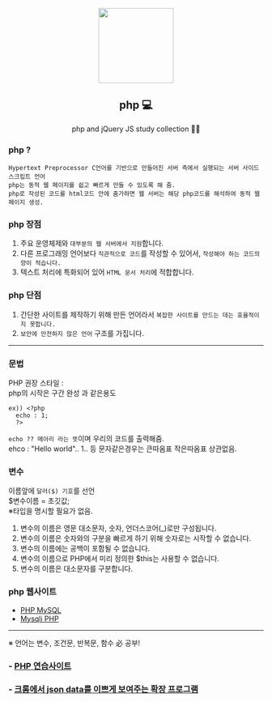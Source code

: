 <p align="center">
  <img src="https://user-images.githubusercontent.com/110442250/205641988-fcb93989-d69a-4ce5-aa3a-ec7b274202e6.png" height="148">
  <h2 align="center">php 💻</h2>
  <p align="center">php and jQuery JS study collection 👨‍💻<p>

  </p>
</p>

### php ? 

    Hypertext Preprocessor C언어를 기반으로 만들어진 서버 측에서 실행되는 서버 사이드 스크립트 언어
    php는 동적 웹 페이지를 쉽고 빠르게 만들 수 있도록 해 줌.
    php로 작성된 코드를 html코드 안에 춤가하면 웹 서버는 해당 php코드를 해석하여 동적 웹페이지 생성.
    
### php 장점 

1. 주요 운영체제와 `대부분의 웹 서버에서 지원`합니다.
2. 다른 프로그래밍 언어보다 `직관적으로 코드`를 작성할 수 있어서, `작성해야 하는 코드의 양이 적습니다.`
3. 텍스트 처리에 특화되어 있어 `HTML 문서 처리`에 적합합니다. 

### php 단점

1. 간단한 사이트를 제작하기 위해 만든 언어라서 `복잡한 사이트를 만드는 데는 효율적이지 못합니다.`
2. `보안에 안전하지 않은 언어` 구조를 가집니다.

<hr>

### 문법

PHP 권장 스타일 : <?php ...?> </br>
php의 시작은 <?php 로 열어줌. 끝날때에는 ?> 구간 완성 <html></html> 과 같은용도 </br>

    ex)) <?php 
      echo : 1; 
      ?> 
      
`echo ?? 메아리 라는 뜻`이며 우리의 코드를 출력해줌.</br>
ehco : "Hello world".. 1.. 등 문자같은경우는 큰따옴표 작은따옴표 상관없음. </br>

### 변수

이름앞에 `달러($) 기호`를 선언  </br>
$변수이름 = 초깃값; </br>
※타입을 명시할 필요가 없음. </br>

1. 변수의 이름은 영문 대소문자, 숫자, 언더스코어(_)로만 구성됩니다.
2. 변수의 이름은 숫자와의 구분을 빠르게 하기 위해 숫자로는 시작할 수 없습니다.
3. 변수의 이름에는 공백이 포함될 수 없습니다.
4. 변수의 이름으로 PHP에서 미리 정의한 $this는 사용할 수 없습니다.
5. 변수의 이름은 대소문자를 구분합니다.

### php 웹사이트

 - [PHP MySQL](https://www.php.net/manual/en/mysqlinfo.api.choosing.php)
 - [Mysqli PHP](https://www.php.net/manual/en/mysqli.quickstart.dual-interface.php)

<hr>
※ 언어는 변수, 조건문, 반복문, 함수 必 공부!

 ### - [PHP 연습사이트](http://codepad.org/sngDu1ck)
 ### - [크롬에서 json data를 이쁘게 보여주는 확장 프로그램](https://chrome.google.com/webstore/detail/jsonvue/chklaanhfefbnpoihckbnefhakgolnmc)
